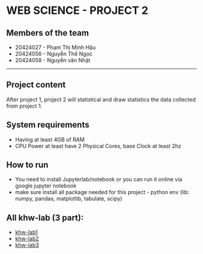 # WEB SCIENCE - PROJECT 2

## Members of the team

-   20424027 - Phạm Thị Minh Hậu
-   20424056 - Nguyễn Thế Ngọc
-   20424058 - Nguyễn văn Nhật

---

## Project content

After project 1, project 2 will statistical and draw statistics the data collected from project 1.

## System requirements

-   Having at least 4GB of RAM
-   CPU Power at least have 2 Physical Cores, base Clock at least 2hz

## How to run

-   You need to install Jupyterlab/notebook or you can run it online via google jupyter notebook
-   make sure install all package needed for this project - python env (lib: numpy, pandas, matplotlib, tabulate, scipy)

## All khw-lab (3 part):
-  [khw-lab1](https://github.com/ngocsotn/khw-lab1)
-  [khw-lab2](https://github.com/ngocsotn/khw-lab2)
-  [khw-lab3](https://github.com/ngocsotn/khw-lab3)

